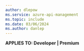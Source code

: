 ```yaml
---
author: dlepow
ms.service: azure-api-management
ms.topic: include
ms.date: 03/06/2024
ms.author: danlep
---
```

**APPLIES TO: Developer | Premium**

